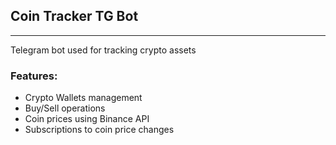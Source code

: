 ## Coin Tracker TG Bot

---

Telegram bot used for tracking crypto assets


### Features:
* Crypto Wallets management
* Buy/Sell operations
* Coin prices using Binance API 
* Subscriptions to coin price changes
